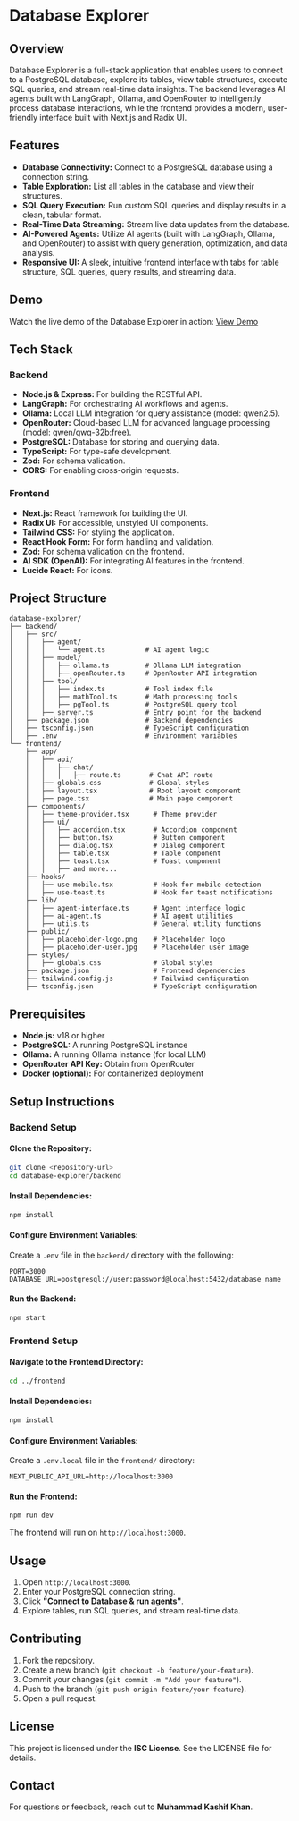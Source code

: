 # Database Explorer

## Overview
Database Explorer is a full-stack application that enables users to connect to a PostgreSQL database, explore its tables, view table structures, execute SQL queries, and stream real-time data insights. The backend leverages AI agents built with LangGraph, Ollama, and OpenRouter to intelligently process database interactions, while the frontend provides a modern, user-friendly interface built with Next.js and Radix UI.

## Features
- **Database Connectivity:** Connect to a PostgreSQL database using a connection string.
- **Table Exploration:** List all tables in the database and view their structures.
- **SQL Query Execution:** Run custom SQL queries and display results in a clean, tabular format.
- **Real-Time Data Streaming:** Stream live data updates from the database.
- **AI-Powered Agents:** Utilize AI agents (built with LangGraph, Ollama, and OpenRouter) to assist with query generation, optimization, and data analysis.
- **Responsive UI:** A sleek, intuitive frontend interface with tabs for table structure, SQL queries, query results, and streaming data.

## Demo
Watch the live demo of the Database Explorer in action: [View Demo](https://www.loom.com/share/0c7613b2acc94d9d90f71c6f09dc180d)

## Tech Stack
### Backend
- **Node.js & Express:** For building the RESTful API.
- **LangGraph:** For orchestrating AI workflows and agents.
- **Ollama:** Local LLM integration for query assistance (model: qwen2.5).
- **OpenRouter:** Cloud-based LLM for advanced language processing (model: qwen/qwq-32b:free).
- **PostgreSQL:** Database for storing and querying data.
- **TypeScript:** For type-safe development.
- **Zod:** For schema validation.
- **CORS:** For enabling cross-origin requests.

### Frontend
- **Next.js:** React framework for building the UI.
- **Radix UI:** For accessible, unstyled UI components.
- **Tailwind CSS:** For styling the application.
- **React Hook Form:** For form handling and validation.
- **Zod:** For schema validation on the frontend.
- **AI SDK (OpenAI):** For integrating AI features in the frontend.
- **Lucide React:** For icons.

## Project Structure
```
database-explorer/
├── backend/
│   ├── src/
│   │   ├── agent/
│   │   │   └── agent.ts          # AI agent logic
│   │   ├── model/
│   │   │   ├── ollama.ts         # Ollama LLM integration
│   │   │   ├── openRouter.ts     # OpenRouter API integration
│   │   ├── tool/
│   │   │   ├── index.ts          # Tool index file
│   │   │   ├── mathTool.ts       # Math processing tools
│   │   │   ├── pgTool.ts         # PostgreSQL query tool
│   │   ├── server.ts             # Entry point for the backend
│   ├── package.json              # Backend dependencies
│   ├── tsconfig.json             # TypeScript configuration
│   ├── .env                      # Environment variables
└── frontend/
    ├── app/
    │   ├── api/
    │   │   ├── chat/
    │   │   │   ├── route.ts       # Chat API route
    │   ├── globals.css            # Global styles
    │   ├── layout.tsx             # Root layout component
    │   ├── page.tsx               # Main page component
    ├── components/
    │   ├── theme-provider.tsx      # Theme provider
    │   ├── ui/
    │   │   ├── accordion.tsx       # Accordion component
    │   │   ├── button.tsx          # Button component
    │   │   ├── dialog.tsx          # Dialog component
    │   │   ├── table.tsx           # Table component
    │   │   ├── toast.tsx           # Toast component
    │   │   ├── and more...
    ├── hooks/
    │   ├── use-mobile.tsx          # Hook for mobile detection
    │   ├── use-toast.ts            # Hook for toast notifications
    ├── lib/
    │   ├── agent-interface.ts      # Agent interface logic
    │   ├── ai-agent.ts             # AI agent utilities
    │   ├── utils.ts                # General utility functions
    ├── public/
    │   ├── placeholder-logo.png    # Placeholder logo
    │   ├── placeholder-user.jpg    # Placeholder user image
    ├── styles/
    │   ├── globals.css             # Global styles
    ├── package.json                # Frontend dependencies
    ├── tailwind.config.js          # Tailwind configuration
    ├── tsconfig.json               # TypeScript configuration
```

## Prerequisites
- **Node.js:** v18 or higher
- **PostgreSQL:** A running PostgreSQL instance
- **Ollama:** A running Ollama instance (for local LLM)
- **OpenRouter API Key:** Obtain from OpenRouter
- **Docker (optional):** For containerized deployment

## Setup Instructions
### Backend Setup
#### Clone the Repository:
```bash
git clone <repository-url>
cd database-explorer/backend
```
#### Install Dependencies:
```bash
npm install
```
#### Configure Environment Variables:
Create a `.env` file in the `backend/` directory with the following:
```env
PORT=3000
DATABASE_URL=postgresql://user:password@localhost:5432/database_name
```
#### Run the Backend:
```bash
npm start
```

### Frontend Setup
#### Navigate to the Frontend Directory:
```bash
cd ../frontend
```
#### Install Dependencies:
```bash
npm install
```
#### Configure Environment Variables:
Create a `.env.local` file in the `frontend/` directory:
```env
NEXT_PUBLIC_API_URL=http://localhost:3000
```
#### Run the Frontend:
```bash
npm run dev
```
The frontend will run on `http://localhost:3000`.

## Usage
1. Open `http://localhost:3000`.
2. Enter your PostgreSQL connection string.
3. Click **"Connect to Database & run agents"**.
4. Explore tables, run SQL queries, and stream real-time data.

## Contributing
1. Fork the repository.
2. Create a new branch (`git checkout -b feature/your-feature`).
3. Commit your changes (`git commit -m "Add your feature"`).
4. Push to the branch (`git push origin feature/your-feature`).
5. Open a pull request.

## License
This project is licensed under the **ISC License**. See the LICENSE file for details.

## Contact
For questions or feedback, reach out to **Muhammad Kashif Khan**.
